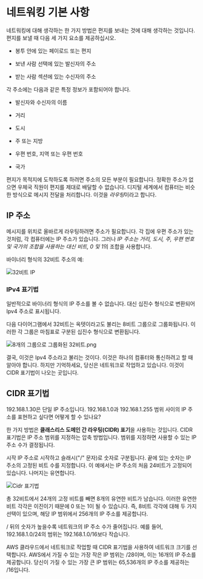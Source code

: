 # 네트워킹 기본 사항

네트워킹에 대해 생각하는 한 가지 방법은 편지를 보내는 것에 대해 생각하는 것입니다. 편지를 보낼 때 다음 세 가지 요소를 제공하십시오.

* 봉투 안에 있는 페이로드 또는 편지

* 보낸 사람 선택에 있는 발신자의 주소

* 받는 사람 섹션에 있는 수신자의 주소

각 주소에는 다음과 같은 특정 정보가 포함되어야 합니다.

* 발신자와 수신자의 이름

* 거리

* 도시

* 주 또는 지방

* 우편 번호, 지역 또는 우편 번호

* 국가

편지가 목적지에 도착하도록 하려면 주소의 모든 부분이 필요합니다. 정확한 주소가 없으면 우체국 직원이 편지를 제대로 배달할 수 없습니다. 디지털 세계에서 컴퓨터는 비슷한 방식으로 메시지 전달을 처리합니다. 이것을 *라우팅*이라고 합니다.

## IP 주소

메시지를 위치로 올바르게 라우팅하려면 주소가 필요합니다. 각 집에 우편 주소가 있는 것처럼, 각 컴퓨터에는 IP 주소가 있습니다. 그러나 *IP 주소는 거리, 도시, 주, 우편 번호 및 국가의 조합을 사용하는 대신 비트, 0 및 1*의 조합을 사용합니다.

바이너리 형식의 32비트 주소의 예:

![ 32비트 IP](../assets/img/32-bit-ip.png)

### IPv4 표기법

일반적으로 바이너리 형식의 IP 주소를 볼 수 없습니다. 대신 십진수 형식으로 변환되어 Ipv4 주소로 표시됩니다.

다음 다이어그램에서 32비트는 옥텟이라고도 불리는 8비트 그룹으로 그룹화됩니다. 이러한 각 그룹은 마침표로 구분된 십진수 형식으로 변환됩니다.

![ 8개의 그룹으로 그룹화된 32비트.png](../assets/img/32-bits-octet-ip.png)

결국, 이것은 Ipv4 주소라고 불리는 것이다. 이것은 하나의 컴퓨터와 통신하려고 할 때 알아야 합니다. 하지만 기억하세요, 당신은 네트워크로 작업하고 있습니다. 이것이 CIDR 표기법이 나오는 곳입니다.

## CIDR 표기법

192.168.1.30은 단일 IP 주소입니다. 192.168.1.0과 192.168.1.255 범위 사이의 IP 주소를 표현하고 싶다면 어떻게 할 수 있나요?

한 가지 방법은 **클래스리스 도메인 간 라우팅(CIDR) 표기**을 사용하는 것입니다. CIDR 표기법은 IP 주소 범위를 지정하는 압축 방법입니다. 범위를 지정하면 사용할 수 있는 IP 주소 수가 결정됩니다.

시작 IP 주소로 시작하고 슬래시("/" 문자)로 숫자로 구분됩니다. 끝에 있는 숫자는 IP 주소의 고정된 비트 수를 지정합니다. 이 예에서는 IP 주소의 처음 24비트가 고정되어 있습니다. 나머지는 유연합니다.

![ Cidr 표기법](../assets/img/networking-cidr-notation.png)

총 32비트에서 24개의 고정 비트를 빼면 8개의 유연한 비트가 남습니다. 이러한 유연한 비트 각각은 이진이기 때문에 0 또는 1이 될 수 있습니다. 즉, 8비트 각각에 대해 두 가지 선택이 있으며, 해당 IP 범위에서 256개의 IP 주소를 제공합니다.

/ 뒤의 숫자가 높을수록 네트워크의 IP 주소 수가 줄어집니다. 예를 들어, 192.168.1.0/24의 범위는 192.168.1.0/16보다 작습니다.

AWS 클라우드에서 네트워크로 작업할 때 CIDR 표기법을 사용하여 네트워크 크기를 선택합니다. AWS에서 가질 수 있는 가장 작은 IP 범위는 /28이며, 이는 16개의 IP 주소를 제공합니다. 당신이 가질 수 있는 가장 큰 IP 범위는 65,536개의 IP 주소를 제공하는 /16입니다.
